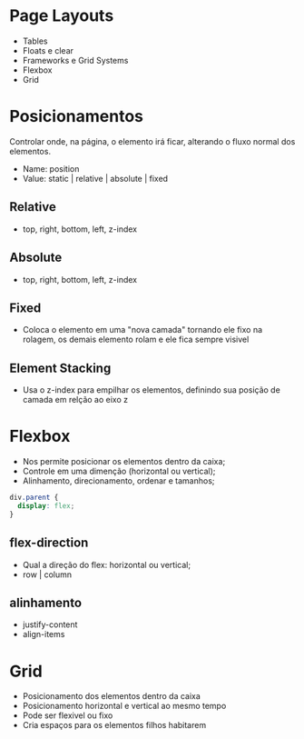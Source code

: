 # Page Layouts

- Tables
- Floats e clear
- Frameworks e Grid Systems
- Flexbox
- Grid

# Posicionamentos

Controlar onde, na página, o elemento irá ficar, alterando o fluxo normal dos elementos.

- Name: position
- Value: static | relative | absolute | fixed

## Relative

- top, right, bottom, left, z-index

## Absolute

- top, right, bottom, left, z-index

## Fixed

- Coloca o elemento em uma "nova camada" tornando ele fixo na rolagem, os demais elemento rolam e ele fica sempre visivel

## Element Stacking

- Usa o z-index para empilhar os elementos, definindo sua posição de camada em relção ao eixo z

# Flexbox

- Nos permite posicionar os elementos dentro da caixa;
- Controle em uma dimenção (horizontal ou vertical);
- Alinhamento, direcionamento, ordenar e tamanhos;

```css
div.parent {
  display: flex;
}
```

## flex-direction

- Qual a direção do flex: horizontal ou vertical;
- row | column

## alinhamento

- justify-content
- align-items

# Grid

- Posicionamento dos elementos dentro da caixa
- Posicionamento horizontal e vertical ao mesmo tempo
- Pode ser flexivel ou fixo
- Cria espaços para os elementos filhos habitarem

